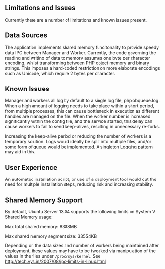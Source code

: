 Limitations and Issues
----------------------

Currently there are a number of limitations and known issues present.

Data Sources
------------

The application implements shared memory funcitonality to provide speedy data IPC between Manager and Worker. Currently, the code governing the reading and writing of data to memory assumes one byte per character encoding, whilst transforming between PHP object memory and binary strings. This imposes a hard-coded restriction on more elaborate encodings such as Unicode, which require 2 bytes per character.

Known Issues
------------

Manager and workers all log by default to a single log file, phpjobqueue.log. When a high amount of logging needs to take place within a short period, from multiple processes, this can cause bottleneck in execution as different handles are managed on the file. When the worker number is increased significantly within the config file, and the service started, this delay can cause workers to fail to send keep-alives, resulting in unnecessary re-forks.

Increasing the keep-alive period or reducing the number of workers is a temporary solution. Logs would ideally be split into multiple files, and/or some form of queue would be implemented. A singleton Logging pattern may aid in this.

User Experience
---------------

An automated installation script, or use of a deployment tool would cut the need for multiple installation steps, reducing risk and increasing stability.

Shared Memory Support
---------------------

By default, Ubuntu Server 13.04 supports the following limits on System V Shared Memory usage:

Max total shared memory:        8388MB

Max shared memory segment size: 33554KB

Depending on the data sizes and number of workers being maintained after deployment, these values may have to be tweaked via manipulation of the values in the files under `/proc/sys/kernel`. See http://tech.vys.in/2007/08/ipc-limits-in-linux.html
